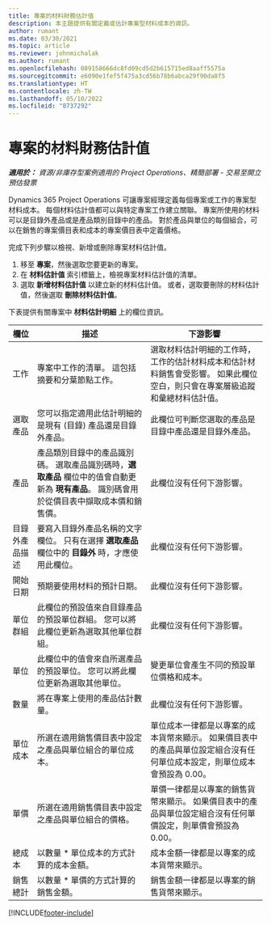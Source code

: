 ```yaml
---
title: 專案的材料財務估計值
description: 本主題提供有關定義或估計專案型材料成本的資訊。
author: rumant
ms.date: 03/30/2021
ms.topic: article
ms.reviewer: johnmichalak
ms.author: rumant
ms.openlocfilehash: 089158666dc8fd09cd5d2b615715ed8aaff5575a
ms.sourcegitcommit: e6090e1fef5f475a3cd56b78b6abca29f90da8f5
ms.translationtype: HT
ms.contentlocale: zh-TW
ms.lasthandoff: 05/10/2022
ms.locfileid: "8737292"
---
```

# <a name="financial-estimates-for-materials-on-projects"></a>專案的材料財務估計值

_**適用於：** 資源/非庫存型案例適用的 Project Operations、精簡部署 - 交易至開立預估發票_

Dynamics 365 Project Operations 可讓專案經理定義每個專案或工作的專案型材料成本。 每個材料估計值都可以與特定專案工作建立關聯。 專案所使用的材料可以是目錄外產品或是產品類別目錄中的產品。 對於產品與單位的每個組合，可以在銷售的專案價目表和成本的專案價目表中定義價格。  

完成下列步驟以檢視、新增或刪除專案材料估計值。

1. 移至 **專案**，然後選取您要更新的專案。
2. 在 **材料估計值** 索引標籤上，檢視專案材料估計值的清單。
3. 選取 **新增材料估計值** 以建立新的材料估計值。 或者，選取要刪除的材料估計值，然後選取 **刪除材料估計值**。

下表提供有關專案中 **材料估計明細** 上的欄位資訊。 

| **欄位** | **描述** | **下游影響** |
| --- | --- | --- |
| 工作​​ | 專案中工作的清單。 這包括摘要和分葉節點工作。 | 選取材料估計明細的工作時，工作的估計材料成本和估計材料銷售會受影響。 如果此欄位空白，則只會在專案層級追蹤和彙總材料估計值。 |
| 選取產品 |  您可以指定適用此估計明細的是現有 (目錄) 產品還是目錄外產品。 | 此欄位可判斷您選取的產品是目錄中產品還是目錄外產品。 |
| 產品 | 產品類別目錄中的產品識別碼。 選取產品識別碼時，**選取產品** 欄位中的值會自動更新為 **現有產品**。 識別碼會用於從價目表中擷取成本價和銷售價。 | 此欄位沒有任何下游影響。 |
| 目錄外產品描述 | 要寫入目錄外產品名稱的文字欄位。 只有在選擇 **選取產品** 欄位中的 **目錄外** 時，才應使用此欄位。| 此欄位沒有任何下游影響。 |
| 開始日期 | 預期要使用材料的預計日期。 | 此欄位沒有任何下游影響。 |
| 單位群組 | 此欄位的預設值來自目錄產品的預設單位群組。 您可以將此欄位更新為選取其他單位群組。 | 此欄位沒有任何下游影響。 |
| 單位 | 此欄位中的值會來自所選產品的預設單位。 您可以將此欄位更新為選取其他單位。 | 變更單位會產生不同的預設單位價格和成本。 |
| 數量 | 將在專案上使用的產品估計數量。 | 此欄位沒有任何下游影響。 |
| 單位成本 | 所選在適用銷售價目表中設定之產品與單位組合的單位成本。 | 單位成本一律都是以專案的成本貨幣來顯示。 如果價目表中的產品與單位設定組合沒有任何單位成本設定，則單位成本會預設為 0.00。 |
| 單價 | 所選在適用銷售價目表中設定之產品與單位組合的價格。 | 單價一律都是以專案的銷售貨幣來顯示。 如果價目表中的產品與單位設定組合沒有任何單價設定，則單價會預設為 0.00。|
| 總成本 | 以數量 \* 單位成本的方式計算的成本金額。| 成本金額一律都是以專案的成本貨幣來顯示。 |
| 銷售總計 | 以數量 \* 單價的方式計算的銷售金額。 | 銷售金額一律都是以專案的銷售貨幣來顯示。 |


[!INCLUDE[footer-include](../includes/footer-banner.md)]
